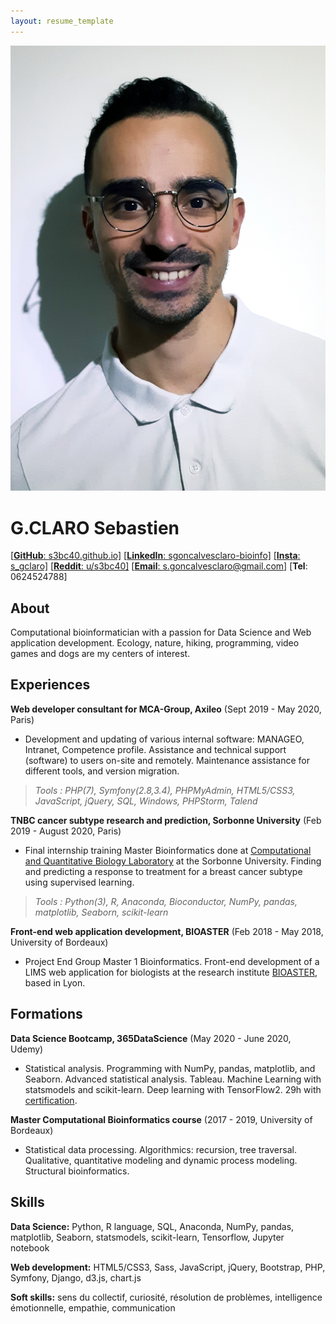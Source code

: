 ```yaml
---
layout: resume_template
---
```


![Profile](assets/images/profile_pic.png)

G.CLARO Sebastien
=================

[[**GitHub**: s3bc40.github.io]](https://s3bc40.github.io/)
[[**LinkedIn**: sgoncalvesclaro-bioinfo]](https://www.linkedin.com/in/sgoncalvesclaro-bioinfo/)
[[**Insta**: s_gclaro]](https://www.instagram.com/s_gclaro/)
[[**Reddit**: u/s3bc40]](https://www.reddit.com/user/s3bc40)
[[**Email**: s.goncalvesclaro@gmail.com]](s.goncalvesclaro@gmail.com)
[**Tel**: 0624524788]

About
--------

Computational bioinformatician with a passion for Data Science and Web application development.
Ecology, nature, hiking, programming, video games and dogs are my centers of interest.

Experiences
----------

**Web developer consultant for MCA-Group, Axileo** (Sept 2019 - May 2020, Paris)

+ Development and updating of various internal software: MANAGEO, Intranet, Competence profile. Assistance and technical support (software) to users on-site and remotely. Maintenance assistance for different tools, and version migration.

>*Tools : PHP(7), Symfony(2.8,3.4), PHPMyAdmin, HTML5/CSS3, JavaScript, jQuery, SQL, Windows, PHPStorm, Talend*

**TNBC cancer subtype research and prediction, Sorbonne University** (Feb 2019 - August 2020, Paris)

+ Final internship training Master Bioinformatics done at [Computational and Quantitative Biology Laboratory](http://www.lcqb.upmc.fr/) at the Sorbonne University. Finding and predicting a response to treatment for a breast cancer subtype using supervised learning.

>*Tools : Python(3), R, Anaconda, Bioconductor, NumPy, pandas, matplotlib, Seaborn, scikit-learn*

**Front-end web application development, BIOASTER** (Feb 2018 - May 2018, University of Bordeaux)

+ Project End Group Master 1 Bioinformatics. Front-end development of a LIMS web application for biologists at the research institute [BIOASTER](https://www.bioaster.org/fr/), based in Lyon.


Formations
---------

**Data Science Bootcamp, 365DataScience** (May 2020 - June 2020, Udemy)

+ Statistical analysis. Programming with NumPy, pandas, matplotlib, and Seaborn. Advanced statistical analysis. Tableau. Machine Learning with statsmodels and scikit-learn. Deep learning with TensorFlow2. 29h with [certification](../assets/pdf/certif_DS.pdf).

**Master Computational Bioinformatics course** (2017 - 2019, University of Bordeaux)

+ Statistical data processing. Algorithmics: recursion, tree traversal. Qualitative, quantitative modeling and dynamic process modeling. Structural bioinformatics.

Skills
---------

**Data Science:** Python, R language, SQL, Anaconda, NumPy, pandas, matplotlib, Seaborn, statsmodels, scikit-learn, Tensorflow, Jupyter notebook

**Web development:** HTML5/CSS3, Sass, JavaScript, jQuery, Bootstrap, PHP, Symfony, Django, d3.js, chart.js

**Soft skills:** sens du collectif, curiosité, résolution de problèmes, intelligence émotionnelle, empathie, communication
